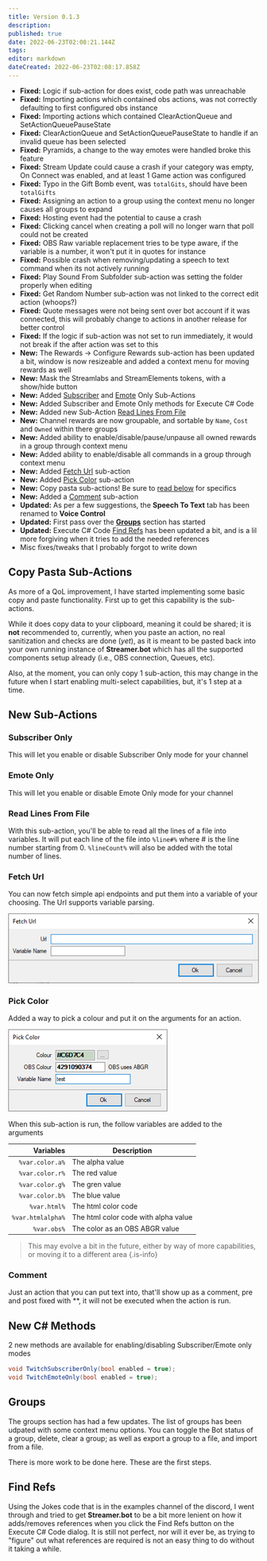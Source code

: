 ```yaml
---
title: Version 0.1.3
description: 
published: true
date: 2022-06-23T02:08:21.144Z
tags: 
editor: markdown
dateCreated: 2022-06-23T02:08:17.858Z
---
```


* **Fixed:** Logic if sub-action for does exist, code path was unreachable
* **Fixed:** Importing actions which contained obs actions, was not correctly defaulting to first configured obs instance
* **Fixed:** Importing actions which contained ClearActionQueue and SetActionQueuePauseState
* **Fixed:** ClearActionQueue and SetActionQueuePauseState to handle if an invalid queue has been selected
* **Fixed:** Pyramids, a change to the way emotes were handled broke this feature
* **Fixed:** Stream Update could cause a crash if your category was empty, On Connect was enabled, and at least 1 Game action was configured 
* **Fixed:** Typo in the Gift Bomb event, was `totalGits`, should have been `totalGifts`
* **Fixed:** Assigning an action to a group using the context menu no longer causes all groups to expand
* **Fixed:** Hosting event had the potential to cause a crash
* **Fixed:** Clicking cancel when creating a poll will no longer warn that poll could not be created
* **Fixed:** OBS Raw variable replacement tries to be type aware, if the variable is a number, it won't put it in quotes for instance
* **Fixed:** Possible crash when removing/updating a speech to text command when its not actively running
* **Fixed:** Play Sound From Subfolder sub-action was setting the folder properly when editing
* **Fixed:** Get Random Number sub-action was not linked to the correct edit action (whoops?)
* **Fixed:** Quote messages were not being sent over bot account if it was connected, this will probably change to actions in another release for better control
* **Fixed:** If the logic if sub-action was not set to run immediately, it would not break if the after action was set to this
* **New:** The Rewards -> Configure Rewards sub-action has been updated a bit, window is now resizeable and added a context menu for moving rewards as well
* **New:** Mask the Streamlabs and StreamElements tokens, with a show/hide button
* **New:** Added [Subscriber](#subscriber-only) and [Emote](#emote-only) Only Sub-Actions
* **New:** Added Subscriber and Emote Only methods for Execute C# Code
* **New:** Added new Sub-Action [Read Lines From File](#read-lines-from-file)
* **New:** Channel rewards are now groupable, and sortable by `Name`, `Cost` and `Owned` within there groups
* **New:** Added ability to enable/disable/pause/unpause all owned rewards in a group through context menu
* **New:** Added ability to enable/disable all commands in a group through context menu
* **New:** Added [Fetch Url](#fetch-url) sub-action
* **New:** Added [Pick Color](#pick-color) sub-action
* **New:** Copy pasta sub-actions!  Be sure to [read below](#copy-pasta-sub-actions) for specifics
* **New:** Added a [Comment](#comment) sub-action
* **Updated:** As per a few suggestions, the **Speech To Text** tab has been renamed to **Voice Control**
* **Updated:** First pass over the **[Groups](#groups)** section has started
* **Updated:** Execute C# Code [Find Refs](#find-refs) has been updated a bit, and is a lil more forgiving when it tries to add the needed references
* Misc fixes/tweaks that I probably forgot to write down

## Copy Pasta Sub-Actions
As more of a QoL improvement, I have started implementing some basic copy and paste functionality.  First up to get this capability is the sub-actions.

While it does copy data to your clipboard, meaning it could be shared; it is **not** recommended to, currently, when you paste an action, no real sanitization and checks are done (*yet*), as it is meant to be pasted back into your own running instance of **Streamer.bot** which has all the supported components setup already (i.e., OBS connection, Queues, etc).

Also, at the moment, you can only copy 1 sub-action, this may change in the future when I start enabling multi-select capabilities, but, it's 1 step at a time.

## New Sub-Actions

### Subscriber Only
This will let you enable or disable Subscriber Only mode for your channel

### Emote Only
This will let you enable or disable Emote Only mode for your channel

### Read Lines From File
With this sub-action, you'll be able to read all the lines of a file into variables.  It will put each line of the file into `%line#%` where # is the line number starting from 0. `%lineCount%` will also be added with the total number of lines.

### Fetch Url
You can now fetch simple api endpoints and put them into a variable of your choosing. The Url supports variable parsing.

![sub-action-fetch-url-01.png](/sub-action-fetch-url-01.png)

### Pick Color
Added a way to pick a colour and put it on the arguments for an action.

![sub-action-pick-color-01.png](/sub-action-pick-color-01.png)

When this sub-action is run, the follow variables are added to the arguments

| Variables | Description |
|       ---:|-------------|
| `%var.color.a%` | The alpha value |
| `%var.color.r%` | The red value |
| `%var.color.g%` | The gren value |
| `%var.color.b%` | The blue value |
| `%var.html%` | The html color code |
| `%var.htmlalpha%` | The html color code with alpha value |
| `%var.obs%` | The color as an OBS ABGR value |

> This may evolve a bit in the future, either by way of more capabilities, or moving it to a different area
{.is-info}

### Comment
Just an action that you can put text into, that'll show up as a comment, pre and post fixed with **, it will not be executed when the action is run.

## New C# Methods
2 new methods are available for enabling/disabling Subscriber/Emote only modes
```csharp
void TwitchSubscriberOnly(bool enabled = true);
void TwitchEmoteOnly(bool enabled = true);
```

## Groups
The groups section has had a few updates.  The list of groups has been udpated with some context menu options.  You can toggle the Bot status of a group, delete, clear a group; as well as export a group to a file, and import from a file.

There is more work to be done here. These are the first steps.

## Find Refs
Using the Jokes code that is in the examples channel of the discord, I went through and tried to get **Streamer.bot** to be a bit more lenient on how it adds/removes references when you click the Find Refs button on the Execute C# Code dialog.  It is still not perfect, nor will it ever be, as trying to "figure" out what references are required is not an easy thing to do without it taking a while.

